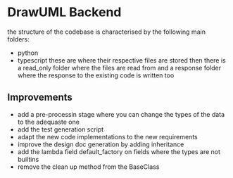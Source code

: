 # DrawUML Backend

the structure of the codebase is characterised by the following main folders:
- python
- typescript
these are where their respective files are stored
then there is a read_only folder where the files are read from
and a response folder where the response to the existing code is written too


## Improvements

- add a pre-processin stage where you can change the types of the data to the adequaste one
- add the test generation script
- adapt the new code implementations to the new requirements
- improve the design doc generation by adding inheritance
- add the lambda field default_factory on fields where the types are not builtins
- remove the clean up method from the BaseClass